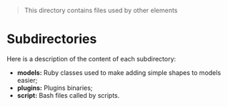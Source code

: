 > This directory contains files used by other elements

# Subdirectories

Here is a description of the content of each subdirectory:

* **models:** Ruby classes used to make adding simple shapes to models easier;
* **plugins:** Plugins binaries;
* **script:** Bash files called by scripts.
